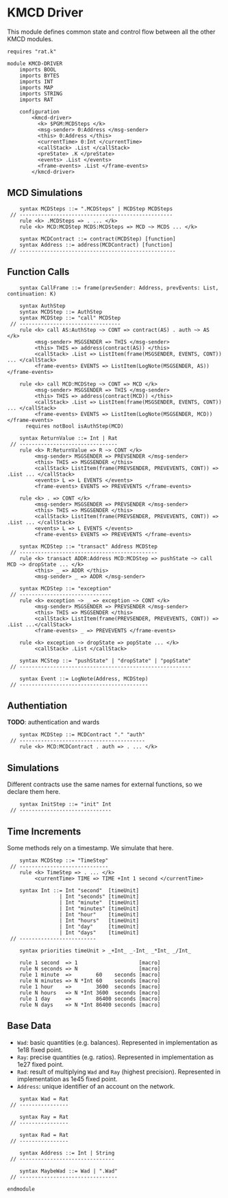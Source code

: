 KMCD Driver
===========

This module defines common state and control flow between all the other KMCD modules.

```k
requires "rat.k"

module KMCD-DRIVER
    imports BOOL
    imports BYTES
    imports INT
    imports MAP
    imports STRING
    imports RAT

    configuration
        <kmcd-driver>
          <k> $PGM:MCDSteps </k>
          <msg-sender> 0:Address </msg-sender>
          <this> 0:Address </this>
          <currentTime> 0:Int </currentTime>
          <callStack> .List </callStack>
          <preState> .K </preState>
          <events> .List </events>
          <frame-events> .List </frame-events>
        </kmcd-driver>
```

MCD Simulations
---------------

```k
    syntax MCDSteps ::= ".MCDSteps" | MCDStep MCDSteps
 // --------------------------------------------------
    rule <k> .MCDSteps => . ... </k>
    rule <k> MCD:MCDStep MCDS:MCDSteps => MCD ~> MCDS ... </k>

    syntax MCDContract ::= contract(MCDStep) [function]
    syntax Address ::= address(MCDContract) [function]
 // ---------------------------------------------------
```

Function Calls
--------------

```k
    syntax CallFrame ::= frame(prevSender: Address, prevEvents: List, continuation: K)

    syntax AuthStep
    syntax MCDStep ::= AuthStep
    syntax MCDStep ::= "call" MCDStep
 // ---------------------------------
    rule <k> call AS:AuthStep ~> CONT => contract(AS) . auth ~> AS </k>
         <msg-sender> MSGSENDER => THIS </msg-sender>
         <this> THIS => address(contract(AS)) </this>
         <callStack> .List => ListItem(frame(MSGSENDER, EVENTS, CONT)) ... </callStack>
         <frame-events> EVENTS => ListItem(LogNote(MSGSENDER, AS)) </frame-events>

    rule <k> call MCD:MCDStep ~> CONT => MCD </k>
         <msg-sender> MSGSENDER => THIS </msg-sender>
         <this> THIS => address(contract(MCD)) </this>
         <callStack> .List => ListItem(frame(MSGSENDER, EVENTS, CONT)) ... </callStack>
         <frame-events> EVENTS => ListItem(LogNote(MSGSENDER, MCD)) </frame-events>
      requires notBool isAuthStep(MCD)

    syntax ReturnValue ::= Int | Rat
 // --------------------------------
    rule <k> R:ReturnValue => R ~> CONT </k>
         <msg-sender> MSGSENDER => PREVSENDER </msg-sender>
         <this> THIS => MSGSENDER </this>
         <callStack> ListItem(frame(PREVSENDER, PREVEVENTS, CONT)) => .List ... </callStack>
         <events> L => L EVENTS </events>
         <frame-events> EVENTS => PREVEVENTS </frame-events>

    rule <k> . => CONT </k>
         <msg-sender> MSGSENDER => PREVSENDER </msg-sender>
         <this> THIS => MSGSENDER </this>
         <callStack> ListItem(frame(PREVSENDER, PREVEVENTS, CONT)) => .List ... </callStack>
         <events> L => L EVENTS </events>
         <frame-events> EVENTS => PREVEVENTS </frame-events>

    syntax MCDStep ::= "transact" Address MCDStep
 // ---------------------------------------------
    rule <k> transact ADDR:Address MCD:MCDStep => pushState ~> call MCD ~> dropState ... </k>
         <this> _ => ADDR </this>
         <msg-sender> _ => ADDR </msg-sender>

    syntax MCDStep ::= "exception"
 // ------------------------------
    rule <k> exception ~> _ => exception ~> CONT </k>
         <msg-sender> MSGSENDER => PREVSENDER </msg-sender>
         <this> THIS => MSGSENDER </this>
         <callStack> ListItem(frame(PREVSENDER, PREVEVENTS, CONT)) => .List ...</callStack>
         <frame-events> _ => PREVEVENTS </frame-events>

    rule <k> exception ~> dropState => popState ... </k>
         <callStack> .List </callStack>

    syntax MCStep ::= "pushState" | "dropState" | "popState"
 // --------------------------------------------------------

    syntax Event ::= LogNote(Address, MCDStep)
 // ------------------------------------------
```

Authentiation
-------------

**TODO**: authentication and wards

```k
    syntax MCDStep ::= MCDContract "." "auth"
 // -----------------------------------------
    rule <k> MCD:MCDContract . auth => . ... </k>
```

Simulations
-----------

Different contracts use the same names for external functions, so we declare them here.

```k
    syntax InitStep ::= "init" Int
 // ------------------------------
```

Time Increments
---------------

Some methods rely on a timestamp. We simulate that here.

```k
    syntax MCDStep ::= "TimeStep"
 // -----------------------------
    rule <k> TimeStep => . ... </k>
         <currentTime> TIME => TIME +Int 1 second </currentTime>

    syntax Int ::= Int "second"  [timeUnit]
                 | Int "seconds" [timeUnit]
                 | Int "minute"  [timeUnit]
                 | Int "minutes" [timeUnit]
                 | Int "hour"    [timeUnit]
                 | Int "hours"   [timeUnit]
                 | Int "day"     [timeUnit]
                 | Int "days"    [timeUnit]
 // -------------------------

    syntax priorities timeUnit > _+Int_ _-Int_ _*Int_ _/Int_

    rule 1 second  => 1                    [macro]
    rule N seconds => N                    [macro]
    rule 1 minute  =>        60    seconds [macro]
    rule N minutes => N *Int 60    seconds [macro]
    rule 1 hour    =>        3600  seconds [macro]
    rule N hours   => N *Int 3600  seconds [macro]
    rule 1 day     =>        86400 seconds [macro]
    rule N days    => N *Int 86400 seconds [macro]
```

Base Data
---------

-   `Wad`: basic quantities (e.g. balances). Represented in implementation as 1e18 fixed point.
-   `Ray`: precise quantities (e.g. ratios). Represented in implementation as 1e27 fixed point.
-   `Rad`: result of multiplying `Wad` and `Ray` (highest precision). Represented in implementation as 1e45 fixed point.
-   `Address`: unique identifier of an account on the network.

```k
    syntax Wad = Rat
 // ----------------

    syntax Ray = Rat
 // ----------------

    syntax Rad = Rat
 // ----------------

    syntax Address ::= Int | String
 // -------------------------------

    syntax MaybeWad ::= Wad | ".Wad"
 // --------------------------------
```

```k
endmodule
```
